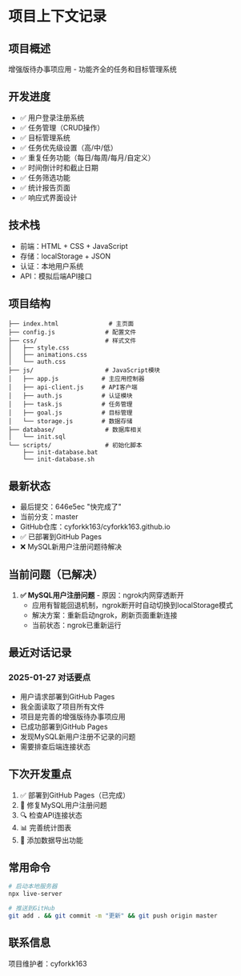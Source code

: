 # 项目上下文记录

## 项目概述
增强版待办事项应用 - 功能齐全的任务和目标管理系统

## 开发进度
- ✅ 用户登录注册系统
- ✅ 任务管理（CRUD操作）
- ✅ 目标管理系统
- ✅ 任务优先级设置（高/中/低）
- ✅ 重复任务功能（每日/每周/每月/自定义）
- ✅ 时间倒计时和截止日期
- ✅ 任务筛选功能
- ✅ 统计报告页面
- ✅ 响应式界面设计

## 技术栈
- 前端：HTML + CSS + JavaScript
- 存储：localStorage + JSON
- 认证：本地用户系统
- API：模拟后端API接口

## 项目结构
```
├── index.html              # 主页面
├── config.js              # 配置文件
├── css/                   # 样式文件
│   ├── style.css
│   ├── animations.css
│   └── auth.css
├── js/                    # JavaScript模块
│   ├── app.js            # 主应用控制器
│   ├── api-client.js     # API客户端
│   ├── auth.js           # 认证模块
│   ├── task.js           # 任务管理
│   ├── goal.js           # 目标管理
│   └── storage.js        # 数据存储
├── database/              # 数据库相关
│   └── init.sql
└── scripts/               # 初始化脚本
    ├── init-database.bat
    └── init-database.sh
```

## 最新状态
- 最后提交：646e5ec "快完成了"
- 当前分支：master
- GitHub仓库：cyforkk163/cyforkk163.github.io
- ✅ 已部署到GitHub Pages
- ❌ MySQL新用户注册问题待解决

## 当前问题（已解决）
1. **✅ MySQL用户注册问题** - 原因：ngrok内网穿透断开
   - 应用有智能回退机制，ngrok断开时自动切换到localStorage模式
   - 解决方案：重新启动ngrok，刷新页面重新连接
   - 当前状态：ngrok已重新运行

## 最近对话记录
### 2025-01-27 对话要点
- 用户请求部署到GitHub Pages
- 我全面读取了项目所有文件
- 项目是完善的增强版待办事项应用
- 已成功部署到GitHub Pages
- 发现MySQL新用户注册不记录的问题
- 需要排查后端连接状态

## 下次开发重点
1. ✅ 部署到GitHub Pages（已完成）
2. 🔧 修复MySQL用户注册问题
3. 🔍 检查API连接状态
4. 📊 完善统计图表
5. 💾 添加数据导出功能

## 常用命令
```bash
# 启动本地服务器
npx live-server

# 推送到GitHub
git add . && git commit -m "更新" && git push origin master
```

## 联系信息
项目维护者：cyforkk163